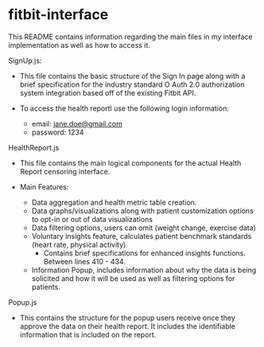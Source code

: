 # fitbit-interface

This README contains information regarding the main files in my interface implementation as well as how to access it.

SignUp.js:

- This file contains the basic structure of the Sign In page along with a brief specification for the industry standard O Auth 2.0 
authorization system integration based off of the existing Fitbit API. 

- To access the health reportl use the following login information:
    - email: jane.doe@gmail.com
    - password: 1234

HealthReport.js

- This file contains the main logical components for the actual Health Report censoring interface. 

- Main Features:

    - Data aggregation and health metric table creation. 
    - Data graphs/visualizations along with patient customization options to opt-in or out of data visualizations
    - Data filtering options, users can omit (weight change, exercise data)
    - Voluntary insights feature, calculates patient benchmark standards (heart rate, physical activity)
        - Contains brief specifications for enhanced insights functions. Between lines 410 - 434. 
    - Information Popup, includes information about why the data is being solicited and how it will be used as well as filtering options 
        for patients.

Popup.js

- This contains the structure for the popup users receive once they approve the data on their health report. It includes the identifiable information that is included on the report. 

